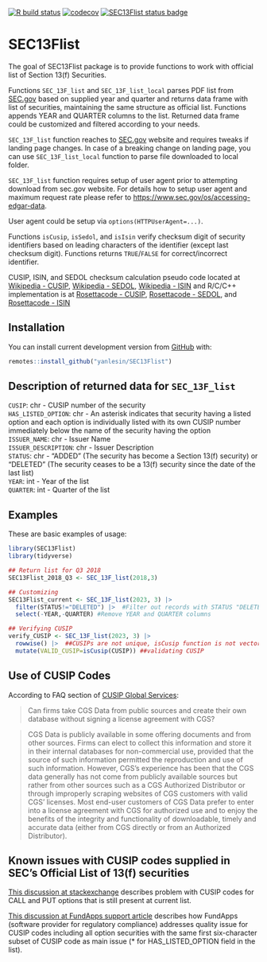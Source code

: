 
<!-- README.md is generated from README.Rmd. Please edit that file -->

<!-- badges: start -->

[![R build
status](https://github.com/yanlesin/SEC13Flist/workflows/R-CMD-check/badge.svg)](https://github.com/yanlesin/SEC13Flist/actions)
[![codecov](https://codecov.io/github/yanlesin/SEC13Flist/branch/master/graphs/badge.svg)](https://codecov.io/gh/yanlesin/SEC13Flist/branch/master)
[![SEC13Flist status
badge](https://yanlesin.r-universe.dev/badges/SEC13Flist)](https://yanlesin.r-universe.dev/SEC13Flist)
<!-- badges: end -->

# SEC13Flist

The goal of SEC13Flist package is to provide functions to work with
official list of Section 13(f) Securities.

Functions `SEC_13F_list` and `SEC_13F_list_local` parses PDF list from
[SEC.gov](https://www.sec.gov/divisions/investment/13flists.htm) based
on supplied year and quarter and returns data frame with list of
securities, maintaining the same structure as official list. Functions
appends YEAR and QUARTER columns to the list. Returned data frame could
be customized and filtered according to your needs.

`SEC_13F_list` function reaches to
[SEC.gov](https://www.sec.gov/divisions/investment/13flists.htm) website
and requires tweaks if landing page changes. In case of a breaking
change on landing page, you can use `SEC_13F_list_local` function to
parse file downloaded to local folder.

`SEC_13F_list` function requires setup of user agent prior to attempting
download from sec.gov website. For details how to setup user agent and
maximum request rate please refer to
<https://www.sec.gov/os/accessing-edgar-data>.

User agent could be setup via `options(HTTPUserAgent=...)`.

Functions `isCusip`, `isSedol`, and `isIsin` verify checksum digit of
security identifiers based on leading characters of the identifier
(except last checksum digit). Functions returns `TRUE`/`FALSE` for
correct/incorrect identifier.

CUSIP, ISIN, and SEDOL checksum calculation pseudo code located at
[Wikipedia - CUSIP](https://en.wikipedia.org/wiki/CUSIP), [Wikipedia -
SEDOL](https://en.wikipedia.org/wiki/SEDOL), [Wikipedia -
ISIN](https://en.wikipedia.org/wiki/International_Securities_Identification_Number)
and R/C/C++ implementation is at [Rosettacode -
CUSIP](https://rosettacode.org/wiki/CUSIP#C.2B.2B), [Rosettacode -
SEDOL](https://rosettacode.org/wiki/SEDOLs#R), and [Rosettacode -
ISIN](https://rosettacode.org/wiki/Validate_International_Securities_Identification_Number#C)

## Installation

You can install current development version from
[GitHub](https://github.com/yanlesin/SEC13Flist) with:

``` r
remotes::install_github("yanlesin/SEC13Flist")
```

## Description of returned data for `SEC_13F_list`

`CUSIP`: chr - CUSIP number of the security  
`HAS_LISTED_OPTION`: chr - An asterisk indicates that security having a
listed option and each option is individually listed with its own CUSIP
number immediately below the name of the security having the option  
`ISSUER_NAME`: chr - Issuer Name  
`ISSUER_DESCRIPTION`: chr - Issuer Description  
`STATUS`: chr - “ADDED” (The security has become a Section 13(f)
security) or “DELETED” (The security ceases to be a 13(f) security since
the date of the last list)  
`YEAR`: int - Year of the list  
`QUARTER`: int - Quarter of the list

## Examples

These are basic examples of usage:

``` r
library(SEC13Flist)
library(tidyverse)

## Return list for Q3 2018
SEC13Flist_2018_Q3 <- SEC_13F_list(2018,3)

## Customizing
SEC13Flist_current <- SEC_13F_list(2023, 3) |> 
  filter(STATUS!="DELETED") |>  #Filter out records with STATUS "DELETED"
  select(-YEAR,-QUARTER) #Remove YEAR and QUARTER columns

## Verifying CUSIP
verify_CUSIP <- SEC_13F_list(2023, 3) |> 
  rowwise() |>  ##CUSIPs are not unique, isCusip function is not vectorized and requires single nine character CUSIP as input
  mutate(VALID_CUSIP=isCusip(CUSIP)) ##validating CUSIP
```

## Use of CUSIP Codes

According to FAQ section of [CUSIP Global
Services](https://www.cusip.com/cusip/cgs-license-fees.htm):

> Can firms take CGS Data from public sources and create their own
> database without signing a license agreement with CGS?

> CGS Data is publicly available in some offering documents and from
> other sources. Firms can elect to collect this information and store
> it in their internal databases for non-commercial use, provided that
> the source of such information permitted the reproduction and use of
> such information. However, CGS’s experience has been that the CGS data
> generally has not come from publicly available sources but rather from
> other sources such as a CGS Authorized Distributor or through
> improperly scraping websites of CGS customers with valid CGS’
> licenses. Most end-user customers of CGS Data prefer to enter into a
> license agreement with CGS for authorized use and to enjoy the
> benefits of the integrity and functionality of downloadable, timely
> and accurate data (either from CGS directly or from an Authorized
> Distributor).

## Known issues with CUSIP codes supplied in SEC’s Official List of 13(f) securities

[This discussion at
stackexchange](https://quant.stackexchange.com/questions/16392/sec-13f-security-list-has-incorrect-cusip-numbers)
describes problem with CUSIP codes for CALL and PUT options that is
still present at current list.

[This discussion at FundApps support
article](https://fundapps.zendesk.com/hc/en-us/articles/204837769-13F-list-Option-CUSIP-matching)
describes how FundApps (software provider for regulatory compliance)
addresses quality issue for CUSIP codes including all option securities
with the same first six-character subset of CUSIP code as main issue (\*
for HAS_LISTED_OPTION field in the list).
